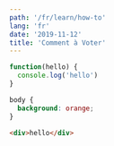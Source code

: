 ```yaml
---
path: '/fr/learn/how-to'
lang: 'fr'
date: '2019-11-12'
title: 'Comment à Voter'
---
```


```javascript
function(hello) {
  console.log('hello')
}
```

```css
body {
  background: orange;
}
```

```html
<div>hello</div>
```
